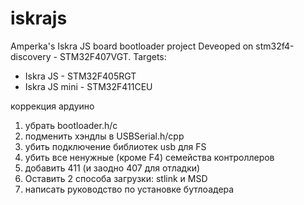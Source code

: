 # iskrajs
Amperka's Iskra JS board bootloader project
Deveoped on stm32f4-discovery - STM32F407VGT.
Targets:
- Iskra JS - STM32F405RGT
- Iskra JS mini - STM32F411CEU


коррекция ардуино

1. убрать bootloader.h/c
2. подменить хэндлы в USBSerial.h/cpp
3. убить подключение библиотек usb для FS
4. убить все ненужные (кроме F4) семейства контроллеров
5. добавить 411 (и заодно 407 для отладки)
6. Оставить 2 способа загрузки: stlink и MSD
7. написать руководство по установке бутлоадера